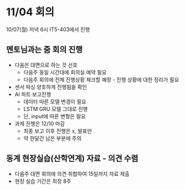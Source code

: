 # 11/04 회의
10/07(월) 저녁 6시 IT5-403에서 진행

## 멘토님과는 줌 회의 진행
* 다음은 대면으로 하는 것 선호
    * 다음주 동일 시간대에 회의실 예약 필요
    * 다음주 회의에 전체 진행상황 체크할 예정 - 진행 상황에 대한 정리가 필요
* 센서 파싱 양호하게 진행됨을 확인
* AI 파트 보고진행
    * 데이터 따른 모델 변경이 필요
    * LSTM GRU 모델 그대로 진행
    * 단, input에 따른 변형은 필요
* 과제 진행은 12/10 마감
    * 최종 보고 이후 진행은 x, 발표만
    * 약 한달간 남은 부분에 주의

## 동계 현장실습(산학연계) 자료 - 의견 수렴
* 다음주 대면 회의에 의견 취합하여 15일까지 자료 제출
* 현장 실습 기간은 최장 8주

